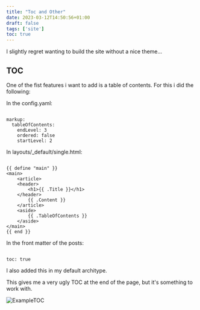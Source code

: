 ```yaml
---
title: "Toc and Other"
date: 2023-03-12T14:50:56+01:00
draft: false
tags: ['site']
toc: true
---
```


I slightly regret wanting to build the site without a nice theme...

## TOC

One of the fist features i want to add is a table of contents. For this i did the following:

In the config.yaml: 

```

markup:
  tableOfContents:
    endLevel: 3
    ordered: false
    startLevel: 2

```

In layouts/_default/single.html:

```

{{ define "main" }}
<main>
    <article>
    <header>
        <h1>{{ .Title }}</h1>
    </header>
        {{ .Content }}
    </article>
    <aside>
        {{ .TableOfContents }}
    </aside>
</main>
{{ end }}

```

In the front matter of the posts:

```

toc: true

```

I also added this in my default architype. 

This gives me a very ugly TOC at the end of the page, but it's something to work with.

![ExampleTOC](/images/tocaos/toc01.jpeg)